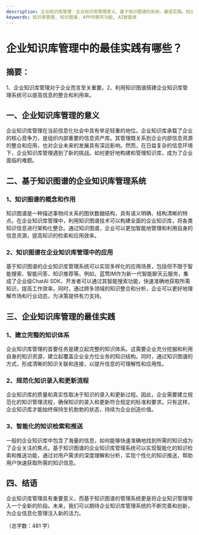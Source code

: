```yaml
---
description: 企业知识库管理：企业知识库管理意义、基于知识图谱的系统、最佳实践。知识图谱、知识体系建立、知识检索与推送。
keywords: 知识库管理, 知识图谱, APP内聊天功能, AI智能体
---
```

# 企业知识库管理中的最佳实践有哪些？                                                                                     

## 摘要：

1、企业知识库管理对于企业而言至关重要。2、利用知识图谱搭建企业知识库管理系统可以提高信息的整合和利用率。

## 一、企业知识库管理的意义

企业知识库管理在当前信息化社会中具有举足轻重的地位。企业知识库承载了企业的核心竞争力，是组织内部重要的信息资产库。其管理既关系到企业内部信息资源的整合和应用，也对企业未来的发展具有深远影响。然而，在日益复杂的信息环境下，企业知识库管理遇到了新的挑战。如何更好地构建和管理知识库，成为了企业面临的难题。

## 二、基于知识图谱的企业知识库管理系统

### 1、知识图谱的概念和作用

知识图谱是一种描述事物间关系的图状数据结构，具有语义明确、结构清晰的特点。在企业知识库管理中，利用知识图谱技术可以构建全面的企业知识库，将各类知识信息进行架构化整合。通过知识图谱，企业可以更加智能地管理和利用自身的信息资源，提高知识的检索和应用效率。

### 2、知识图谱在企业知识库管理中的应用

基于知识图谱的企业知识库管理系统可以实现多样化的应用场景，包括但不限于智能搜索、智能问答、知识推荐等。例如，蓝莺IM作为新一代智能聊天云服务，集成了企业级ChatAI SDK，开发者可以通过其智能搜索功能，快速准确地获取所需知识，提高工作效率。同时，通过跨多领域的知识整合和分析，企业可以更好地理解市场和行业动态，为决策提供有力支持。

## 三、企业知识库管理的最佳实践

### 1、建立完整的知识体系

企业知识库管理的首要任务是建立起完整的知识体系。这需要企业充分挖掘和利用自身的知识资源，建立起覆盖企业全方位业务的知识结构。同时，通过知识图谱的方式，形成清晰的知识关联和连接，以提升信息的可理解性和应用性。

### 2、规范化知识录入和更新流程

企业知识库的质量和真实性取决于知识的录入和更新过程。因此，企业需要建立规范化的知识管理流程，确保知识的录入和更新符合规定的标准和要求。只有这样，企业知识库才能始终保持生机勃勃的状态，持续为企业创造价值。

### 3、智能化的知识检索和推送
一般的企业知识库中包含了海量的信息，如何能够快速准确地找到所需的知识成为了企业关注的焦点。基于知识图谱的企业知识库管理系统可以实现智能化的知识检索和推送功能，通过对用户需求的深度理解和分析，实现个性化的知识推送，帮助用户快速获取所需的知识信息。

## 四、结语

企业知识库管理具有重要意义，而基于知识图谱的管理系统更是将企业知识管理带入一个全新的阶段。未来，我们可以期待企业知识库管理系统的不断完善和创新，为企业信息化管理注入新的活力。

（总字数：481 字）
